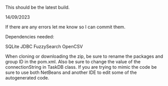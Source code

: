 This should be the latest build. 

14/09/2023

If there are any errors let me know so I can commit them.

Dependencies needed:

SQLite JDBC
FuzzySearch
OpenCSV

When cloning or downloading the zip, be sure to rename the packages and group ID in the pom.xml. 
Also be sure to change the value of the connectionString in TaskDB class.
If you are trying to mimic the code be sure to use both NetBeans and another IDE to edit some of the autogenerated code.

